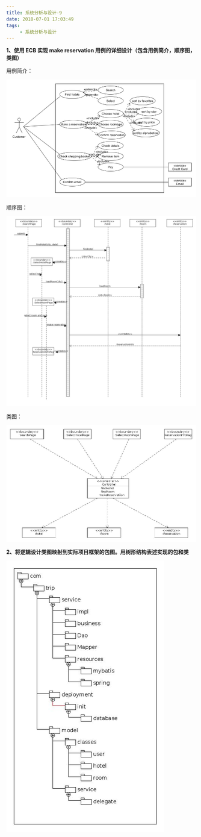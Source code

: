 ```yaml
---
title: 系统分析与设计-9
date: 2018-07-01 17:03:49
tags:
     - 系统分析与设计
---
```


**1、使用 ECB 实现 make reservation 用例的详细设计（包含用例简介，顺序图，类图）**

用例简介：

![](系统分析与设计-4/hotel1.png)

<!--more-->

顺序图：

![](系统分析与设计-9/makeReservationSequence.jpg)

类图：

![](系统分析与设计-9/makeReservationClassPlot.jpg)

**2、将逻辑设计类图映射到实际项目框架的包图。用树形结构表述实现的包和类**

![](系统分析与设计-9/makeReservationPackagePlot.jpg)